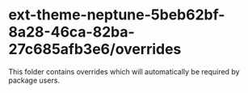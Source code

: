 # ext-theme-neptune-5beb62bf-8a28-46ca-82ba-27c685afb3e6/overrides

This folder contains overrides which will automatically be required by package users.
